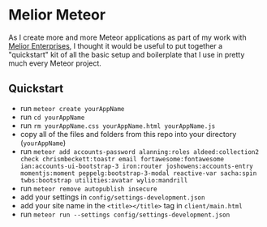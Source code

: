 # Melior Meteor
As I create more and more Meteor applications as part of my work with [Melior Enterprises](http://meliorenterprises.com), I thought it would be useful to put together a "quickstart" kit of all the basic setup and boilerplate that I use in pretty much every Meteor project.

## Quickstart

* run `meteor create yourAppName`
* run `cd yourAppName`
* run `rm yourAppName.css yourAppName.html yourAppName.js`
* copy all of the files and folders from this repo into your directory (`yourAppName`)
* run ```meteor add accounts-password alanning:roles aldeed:collection2 check chrismbeckett:toastr email fortawesome:fontawesome ian:accounts-ui-bootstrap-3 iron:router joshowens:accounts-entry momentjs:moment peppelg:bootstrap-3-modal reactive-var sacha:spin twbs:bootstrap utilities:avatar wylio:mandrill```
* run ```meteor remove autopublish insecure```
* add your settings in `config/settings-development.json`
* add your site name in the `<title></title>` tag in `client/main.html`
* run ```meteor run --settings config/settings-development.json```
